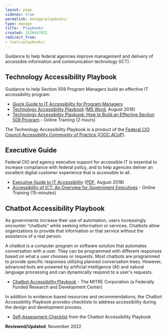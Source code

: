 ```yaml
---
layout: page
sidenav: true
permalink: manage/playbooks/
type: manage
title: 'Playbooks'
created: 1526407922
redirect_from:
- tools/playbooks/
---
```


Guidance to help federal agencies improve management and delivery of accessible information and communication technology (ICT).

## Technology Accessibility Playbook
Guidance to help Section 508 Program Managers build an effective IT accessibility program.

  * [Quick Guide to IT Accessibility for Program Managers][4]
  * [Technology Accessibility Playbook][5] (<a href="https://assets.section508.gov/files/Technology-Accessibility-Playbook-2018-Update.docx" target="_blank">MS Word</a>, August 2018)
  * [Technology Accessibility Playbook: How to Build an Effective Section 508 Program][7] - Online Training (2-hours) 

The Technology Accessibility Playbook is a product of the [Federal CIO Council Accessibility Community of Practice (CIOC ACoP)][8].

## Executive Guide
Federal CIO and agency executive support for accessible IT is essential to increase compliance with federal policy, and to help agencies deliver an excellent digital customer experience that is accessible to all. 

  * [Executive Guide to IT Accessibility][1] (<a href="https://assets.section508.gov/files/Executive%20Guide%20to%20Federal%20IT%20Accessibility.pdf#overlay-context=tools/playbooks" target="_blank">PDF</a>, August 2018)
  * [Accessibility of ICT: An Overview for Government Executives][3] - Online Training (15-minutes)

## Chatbot Accessibility Playbook
As governments increase their use of automation, users increasingly encounter “chatbots” while seeking information or services. Chatbots allow organizations to provide that information or that service without the assistance of a real person. 

A chatbot is a computer program or software solution that automates conversation with a user. They can be programmed with different responses based on what a user chooses or requests. Most chatbots are programmed to provide specific responses utilizing planned conversation trees. However, advanced bots are powered by artificial intelligence (AI) and natural language processing and can dynamically respond to a user's requests.

  * [Chatbot Accessibility Playbook](https://mitre.github.io/chatbot-accessibility-playbook/index.html) - The MITRE Corporation (a Federally Funded Research and Development Center)

In addition to evidence-based resources and recommendations, the Chatbot Accessibility Playbook provides checklists to address accessibility during the design and development process.
  * [Self-Assessment Checklist](https://mitre.github.io/chatbot-accessibility-playbook/docs/A_2.html) from the Chatbot Accessibility Playbook

**Reviewed/Updated**: November 2022

 [1]: {{site.baseurl}}/tools/playbooks/exec-guide-accessibility
 [2]: https://assets.section508.gov/files/Executive%20Guide%20to%20Federal%20IT%20Accessibility.pdf#overlay-context=tools/playbooks
 [3]: https://training.section508.gov/508-training/courses/exec-overview/index.html
 [4]: {{site.baseurl}}/tools/playbooks/accessibility-playbook-quick-guide
 [5]: {{site.baseurl}}/tools/playbooks/technology-accessibility-playbook-intro
 [6]: https://assets.section508.gov/files/Technology-Accessibility-Playbook-2018-Update.docx
 [7]: https://training.section508.gov/508-training/courses/playbook/index.html
 [8]: https://www.cio.gov/about/members-and-leadership/accessibility-cop/